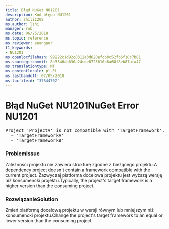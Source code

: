 ```yaml
---
title: Błąd NuGet NU1201
description: Kod błędu NU1201
author: zhili1208
ms.author: lzhi
manager: rob
ms.date: 06/25/2018
ms.topic: reference
ms.reviewer: anangaur
f1_keywords:
- NU1201
ms.openlocfilehash: 99222c1d92c8312a3d620afcbbc52fb6f10c7b81
ms.sourcegitcommit: 8e3546ab630a24cde8725610b6a68f8eb87afa47
ms.translationtype: MT
ms.contentlocale: pl-PL
ms.lasthandoff: 07/05/2018
ms.locfileid: "37844702"
---
```

# <a name="nuget-error-nu1201"></a><span data-ttu-id="30eb0-103">Błąd NuGet NU1201</span><span class="sxs-lookup"><span data-stu-id="30eb0-103">NuGet Error NU1201</span></span>

<pre>Project 'ProjectA' is not compatible with 'TargetFramework'. Project 'ProjectA' supports:<br/>  - 'TargetFrameworkA'<br/>  - 'TargetFrameworkB'</pre>

### <a name="issue"></a><span data-ttu-id="30eb0-104">Problem</span><span class="sxs-lookup"><span data-stu-id="30eb0-104">Issue</span></span>
<span data-ttu-id="30eb0-105">Zależności projektu nie zawiera strukturę zgodne z bieżącego projektu.</span><span class="sxs-lookup"><span data-stu-id="30eb0-105">A dependency project doesn't contain a framework compatible with the current project.</span></span> <span data-ttu-id="30eb0-106">Zazwyczaj platforma docelowa projektu jest wyższą wersję niż konsumencki projektu.</span><span class="sxs-lookup"><span data-stu-id="30eb0-106">Typically, the project's target framework is a higher version than the consuming project.</span></span>

### <a name="solution"></a><span data-ttu-id="30eb0-107">Rozwiązanie</span><span class="sxs-lookup"><span data-stu-id="30eb0-107">Solution</span></span>
<span data-ttu-id="30eb0-108">Zmień platformę docelową projektu w wersji równym lub mniejszym niż konsumencki projektu.</span><span class="sxs-lookup"><span data-stu-id="30eb0-108">Change the project's target framework to an equal or lower version than the consuming project.</span></span>

